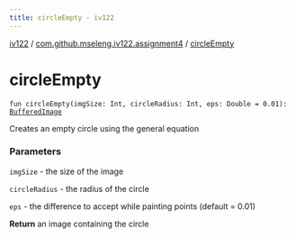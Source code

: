```yaml
---
title: circleEmpty - iv122
---
```


[iv122](../index.md) / [com.github.mseleng.iv122.assignment4](index.md) / [circleEmpty](.)

# circleEmpty

`fun circleEmpty(imgSize: Int, circleRadius: Int, eps: Double = 0.01): `[`BufferedImage`](http://docs.oracle.com/javase/6/docs/api/java/awt/image/BufferedImage.html)

Creates an empty circle using the general equation

### Parameters

`imgSize` - the size of the image

`circleRadius` - the radius of the circle

`eps` - the difference to accept while painting points (default = 0.01)

**Return**
an image containing the circle

